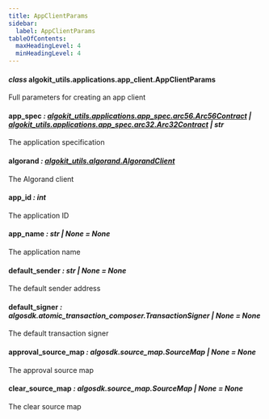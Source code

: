 ```yaml
---
title: AppClientParams
sidebar:
  label: AppClientParams
tableOfContents:
  maxHeadingLevel: 4
  minHeadingLevel: 4
---
```


#### _class_ algokit_utils.applications.app_client.AppClientParams

Full parameters for creating an app client

#### app_spec _: [algokit_utils.applications.app_spec.arc56.Arc56Contract](/reference/algokit-utils-py/api/applications/app_spec/arc56/arc56contract/#algokit_utils.applications.app_spec.arc56.Arc56Contract) | [algokit_utils.applications.app_spec.arc32.Arc32Contract](/reference/algokit-utils-py/api/applications/app_spec/arc32/arc32contract/#algokit_utils.applications.app_spec.arc32.Arc32Contract) | str_

The application specification

#### algorand _: [algokit_utils.algorand.AlgorandClient](/reference/algokit-utils-py/api/algorand/algorandclient/#algokit_utils.algorand.AlgorandClient)_

The Algorand client

#### app_id _: int_

The application ID

#### app_name _: str | None_ _= None_

The application name

#### default_sender _: str | None_ _= None_

The default sender address

#### default_signer _: algosdk.atomic_transaction_composer.TransactionSigner | None_ _= None_

The default transaction signer

#### approval_source_map _: algosdk.source_map.SourceMap | None_ _= None_

The approval source map

#### clear_source_map _: algosdk.source_map.SourceMap | None_ _= None_

The clear source map
